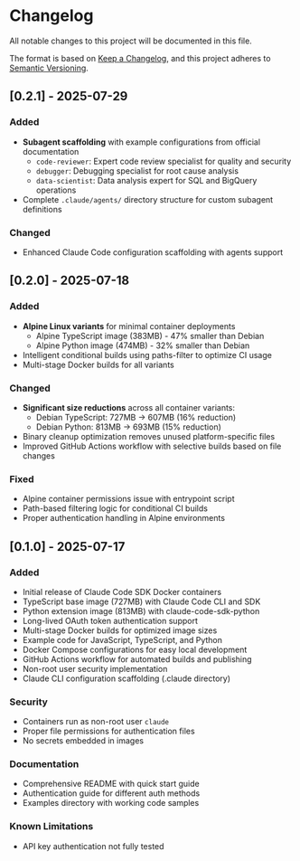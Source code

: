# Changelog

All notable changes to this project will be documented in this file.

The format is based on [Keep a Changelog](https://keepachangelog.com/en/1.0.0/),
and this project adheres to [Semantic Versioning](https://semver.org/spec/v2.0.0.html).

## [0.2.1] - 2025-07-29

### Added
- **Subagent scaffolding** with example configurations from official documentation
  - `code-reviewer`: Expert code review specialist for quality and security
  - `debugger`: Debugging specialist for root cause analysis
  - `data-scientist`: Data analysis expert for SQL and BigQuery operations
- Complete `.claude/agents/` directory structure for custom subagent definitions

### Changed
- Enhanced Claude Code configuration scaffolding with agents support

## [0.2.0] - 2025-07-18

### Added
- **Alpine Linux variants** for minimal container deployments
  - Alpine TypeScript image (383MB) - 47% smaller than Debian
  - Alpine Python image (474MB) - 32% smaller than Debian
- Intelligent conditional builds using paths-filter to optimize CI usage
- Multi-stage Docker builds for all variants

### Changed
- **Significant size reductions** across all container variants:
  - Debian TypeScript: 727MB → 607MB (16% reduction)
  - Debian Python: 813MB → 693MB (15% reduction)
- Binary cleanup optimization removes unused platform-specific files
- Improved GitHub Actions workflow with selective builds based on file changes

### Fixed
- Alpine container permissions issue with entrypoint script
- Path-based filtering logic for conditional CI builds
- Proper authentication handling in Alpine environments

## [0.1.0] - 2025-07-17

### Added
- Initial release of Claude Code SDK Docker containers
- TypeScript base image (727MB) with Claude Code CLI and SDK
- Python extension image (813MB) with claude-code-sdk-python
- Long-lived OAuth token authentication support
- Multi-stage Docker builds for optimized image sizes
- Example code for JavaScript, TypeScript, and Python
- Docker Compose configurations for easy local development
- GitHub Actions workflow for automated builds and publishing
- Non-root user security implementation
- Claude CLI configuration scaffolding (.claude directory)

### Security
- Containers run as non-root user `claude`
- Proper file permissions for authentication files
- No secrets embedded in images

### Documentation
- Comprehensive README with quick start guide
- Authentication guide for different auth methods
- Examples directory with working code samples

### Known Limitations
- API key authentication not fully tested